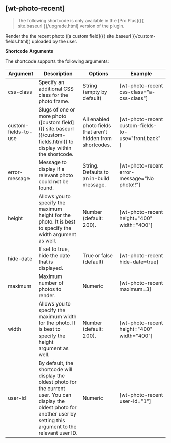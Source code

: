 ## [wt-photo-recent]

> The following shortcode is only available in the [Pro Plus]({{ site.baseurl }}/upgrade.html) version of the plugin.

Render the the recent photo ([a custom field]({{ site.baseurl }}/custom-fields.html)) uploaded by the user.

**Shortcode Arguments**
 
The shortcode supports the following arguments:
 
| Argument | Description | Options | Example |
|--|--|--|--|
|css-class|	Specify an additional CSS class for the photo frame.|	String (empty by default)|	[wt-photo-recent css-class="a-css-class"]
|custom-fields-to-use|	Slugs of one or more photo ([custom field]({{ site.baseurl }}/custom-fields.html)) to display within the shortcode.	|All enabled photo fields that aren't hidden from shortcodes.	|[wt-photo-recent custom-fields-to-use="front,back" ]
|error-message|	Message to display if a relevant photo could not be found.	|String. Defaults to an in-build message.|	[wt-photo-recent error-message="No photo!!"]
|height|	Allows you to specify the maximum height for the photo. It is best to specify the width argument as well.|	Number (default: 200).|	[wt-photo-recent height="400" width="400"]
|hide-date|	If set to true, hide the date that is displayed.|	True or false (default)	|[wt-photo-recent hide-date=true]|
|maximum|	Maximum number of photos to render.	|Numeric	|[wt-photo-recent maximum=3]
|width|	Allows you to specify the maximum width for the photo. It is best to specify the height argument as well.|	Number (default: 200).	|[wt-photo-recent height="400" width="400"]
|user-id|By default, the shortcode will display the oldest photo for the current user. You can display the oldest photo for another user by setting this argument to the relevant user ID.|Numeric| [wt-photo-recent user-id="1"]